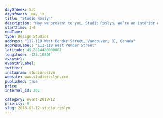 ```yaml
---
dayOfWeek: Sat
dayOfMonth: May 12
title: "Studio Roslyn"
description: "May we present to you, Studio Roslyn. We’re an interior design studio based in Vancouver, British Columbia. We specialize in developing design solutions for the built environments that are integral to the success of our client's businesses. Put simply, we believe that creativity is not in conflict with commerce. Our work crosses the boundaries between art and design, fashion, and architecture—while keeping a sense of vivacity throughout.<br> <br> Roslyn plays the role of our muse and is at the core of what defines our spirit, ethos and aesthetic. Roslyn is fearless, provocative, and intelligent.<br> <br> So what’s our secret? Simple; we listen, research, listen some more, ideate and execute!<br> "
startTime: 1-4
endTime: 
type: Design Studios
address: "112-119 West Pender Street, Vancouver, BC, Canada"
addressLabel: "112-119 West Pender Street"
latitude: 49.2814480000001
longitude: -123.10807
eventUrl: 
eventUrlLabel: 
twitter: 
instagram: studioroslyn
website: www.studioroslyn.com
published: true
price: 
internal_id: 301

category: event-2018-12
priority: 0
slug: 2018-05-12-studio_roslyn
---
```

